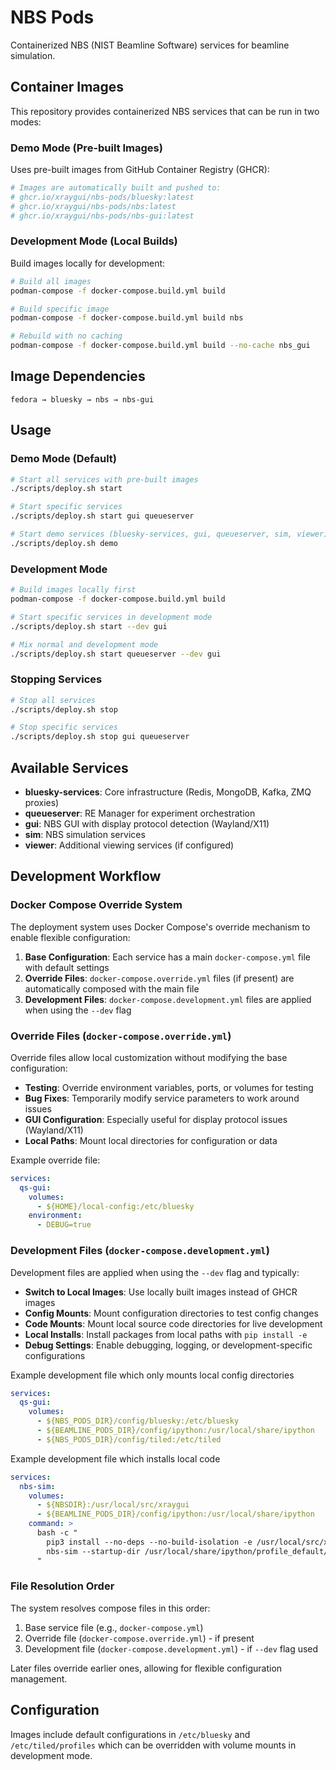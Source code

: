 # NBS Pods

Containerized NBS (NIST Beamline Software) services for beamline simulation.

## Container Images

This repository provides containerized NBS services that can be run in two modes:

### Demo Mode (Pre-built Images)
Uses pre-built images from GitHub Container Registry (GHCR):
```bash
# Images are automatically built and pushed to:
# ghcr.io/xraygui/nbs-pods/bluesky:latest
# ghcr.io/xraygui/nbs-pods/nbs:latest  
# ghcr.io/xraygui/nbs-pods/nbs-gui:latest
```

### Development Mode (Local Builds)
Build images locally for development:
```bash
# Build all images
podman-compose -f docker-compose.build.yml build

# Build specific image
podman-compose -f docker-compose.build.yml build nbs

# Rebuild with no caching
podman-compose -f docker-compose.build.yml build --no-cache nbs_gui
```

## Image Dependencies

```
fedora → bluesky → nbs → nbs-gui
```

## Usage

### Demo Mode (Default)
```bash
# Start all services with pre-built images
./scripts/deploy.sh start

# Start specific services
./scripts/deploy.sh start gui queueserver

# Start demo services (bluesky-services, gui, queueserver, sim, viewer)
./scripts/deploy.sh demo
```

### Development Mode
```bash
# Build images locally first
podman-compose -f docker-compose.build.yml build

# Start specific services in development mode
./scripts/deploy.sh start --dev gui

# Mix normal and development mode
./scripts/deploy.sh start queueserver --dev gui
```

### Stopping Services
```bash
# Stop all services
./scripts/deploy.sh stop

# Stop specific services
./scripts/deploy.sh stop gui queueserver
```

## Available Services

- **bluesky-services**: Core infrastructure (Redis, MongoDB, Kafka, ZMQ proxies)
- **queueserver**: RE Manager for experiment orchestration
- **gui**: NBS GUI with display protocol detection (Wayland/X11)
- **sim**: NBS simulation services
- **viewer**: Additional viewing services (if configured)

## Development Workflow

### Docker Compose Override System

The deployment system uses Docker Compose's override mechanism to enable flexible configuration:

1. **Base Configuration**: Each service has a main `docker-compose.yml` file with default settings
2. **Override Files**: `docker-compose.override.yml` files (if present) are automatically composed with the main file
3. **Development Files**: `docker-compose.development.yml` files are applied when using the `--dev` flag

### Override Files (`docker-compose.override.yml`)

Override files allow local customization without modifying the base configuration:
- **Testing**: Override environment variables, ports, or volumes for testing
- **Bug Fixes**: Temporarily modify service parameters to work around issues
- **GUI Configuration**: Especially useful for display protocol issues (Wayland/X11)
- **Local Paths**: Mount local directories for configuration or data

Example override file:
```yaml
services:
  qs-gui:
    volumes:
      - ${HOME}/local-config:/etc/bluesky
    environment:
      - DEBUG=true
```

### Development Files (`docker-compose.development.yml`)

Development files are applied when using the `--dev` flag and typically:
- **Switch to Local Images**: Use locally built images instead of GHCR images
- **Config Mounts**: Mount configuration directories to test config changes
- **Code Mounts**: Mount local source code directories for live development
- **Local Installs**: Install packages from local paths with `pip install -e`
- **Debug Settings**: Enable debugging, logging, or development-specific configurations

Example development file which only mounts local config directories
```yaml
services:
  qs-gui:
    volumes:
      - ${NBS_PODS_DIR}/config/bluesky:/etc/bluesky
      - ${BEAMLINE_PODS_DIR}/config/ipython:/usr/local/share/ipython
      - ${NBS_PODS_DIR}/config/tiled:/etc/tiled
```

Example development file which installs local code
```yaml
services:
  nbs-sim:
    volumes:
      - ${NBSDIR}:/usr/local/src/xraygui
      - ${BEAMLINE_PODS_DIR}/config/ipython:/usr/local/share/ipython
    command: >
      bash -c "
        pip3 install --no-deps --no-build-isolation -e /usr/local/src/xraygui/nbs-sim/src &&
        nbs-sim --startup-dir /usr/local/share/ipython/profile_default/startup --list-pvs
      "
```
### File Resolution Order

The system resolves compose files in this order:
1. Base service file (e.g., `docker-compose.yml`)
2. Override file (`docker-compose.override.yml`) - if present
3. Development file (`docker-compose.development.yml`) - if `--dev` flag used

Later files override earlier ones, allowing for flexible configuration management.

## Configuration

Images include default configurations in `/etc/bluesky` and `/etc/tiled/profiles` which can be overridden with volume mounts in development mode. 